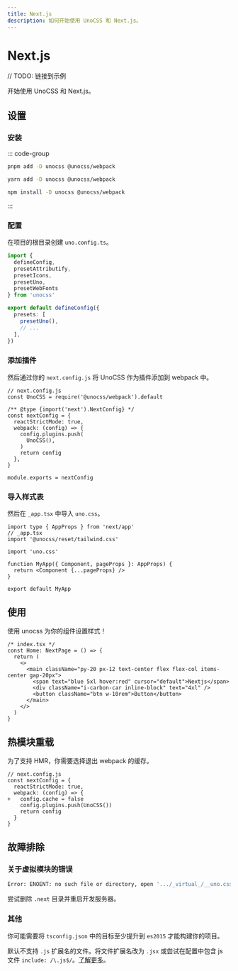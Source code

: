 ```yaml
---
title: Next.js
description: 如何开始使用 UnoCSS 和 Next.js。
---
```


# Next.js

// TODO: 链接到示例

开始使用 UnoCSS 和 Next.js。

## 设置

### 安装

::: code-group

```bash [pnpm]
pnpm add -D unocss @unocss/webpack
```

```bash [yarn]
yarn add -D unocss @unocss/webpack
```

```bash [npm]
npm install -D unocss @unocss/webpack
```

:::

### 配置

在项目的根目录创建 `uno.config.ts`。

```ts [uno.config.ts]
import {
  defineConfig,
  presetAttributify,
  presetIcons,
  presetUno,
  presetWebFonts
} from 'unocss'

export default defineConfig({
  presets: [
    presetUno(),
    // ...
  ],
})
```

### 添加插件

然后通过你的 `next.config.js` 将 UnoCSS 作为插件添加到 webpack 中。

```js{9}
// next.config.js
const UnoCSS = require('@unocss/webpack').default

/** @type {import('next').NextConfig} */
const nextConfig = {
  reactStrictMode: true,
  webpack: (config) => {
    config.plugins.push(
      UnoCSS(),
    )
    return config
  },
}

module.exports = nextConfig
```

### 导入样式表

然后在 `_app.tsx` 中导入 `uno.css`。

```tsx
import type { AppProps } from 'next/app'
// _app.tsx
import '@unocss/reset/tailwind.css'

import 'uno.css'

function MyApp({ Component, pageProps }: AppProps) {
  return <Component {...pageProps} />
}

export default MyApp
```

## 使用

使用 unocss 为你的组件设置样式！

```tsx
/* index.tsx */
const Home: NextPage = () => {
  return (
    <>
      <main className="py-20 px-12 text-center flex flex-col items-center gap-20px">
        <span text="blue 5xl hover:red" cursor="default">Nextjs</span>
        <div className="i-carbon-car inline-block" text="4xl" />
        <button className="btn w-10rem">Button</button>
      </main>
    </>
  )
}
```

## 热模块重载

为了支持 HMR，你需要选择退出 webpack 的缓存。

```js{5}
// next.config.js
const nextConfig = {
  reactStrictMode: true,
  webpack: (config) => {
+   config.cache = false
    config.plugins.push(UnoCSS())
    return config
  }
}
```

## 故障排除

### 关于虚拟模块的错误

```bash
Error: ENOENT: no such file or directory, open '.../_virtual_/__uno.css'
```

尝试删除 `.next` 目录并重启开发服务器。

### 其他

你可能需要将 `tsconfig.json` 中的目标至少提升到 `es2015` 才能构建你的项目。

默认不支持 `.js` 扩展名的文件。将文件扩展名改为 `.jsx` 或尝试在配置中包含 js 文件 `include: /\.js$/`。[了解更多](/guide/extracting#从构建工具管道中提取)。

